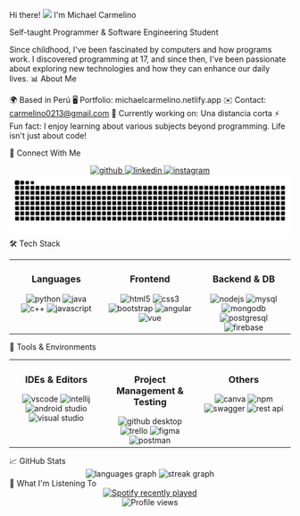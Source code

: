 Hi there! <img src="https://user-images.githubusercontent.com/18350557/176309783-0785949b-9127-417c-8b55-ab5a4333674e.gif" width="30px">
I'm Michael Carmelino

Self-taught Programmer & Software Engineering Student

Since childhood, I've been fascinated by computers and how programs work. I discovered programming at 17, and since then, I've been passionate about exploring new technologies and how they can enhance our daily lives.
📊 About Me

🌍 Based in Perú
🖥️ Portfolio: michaelcarmelino.netlify.app
✉️ Contact: carmelino0213@gmail.com
🚀 Currently working on: Una distancia corta
⚡ Fun fact: I enjoy learning about various subjects beyond programming. Life isn't just about code!

🔗 Connect With Me
<div align="center">
  <a href="https://github.com/stxfxno" target="_blank">
    <img src="https://img.shields.io/badge/GitHub-181717?style=for-the-badge&logo=github&logoColor=white" alt="github" />
  </a>
  <a href="https://www.linkedin.com/in/michael-carmelino-dueñas-a5117a264/" target="_blank">
    <img src="https://img.shields.io/badge/LinkedIn-0A66C2?style=for-the-badge&logo=linkedin&logoColor=white" alt="linkedin" />
  </a>
  <a href="http://www.instagram.com/stef.dev_" target="_blank">
    <img src="https://img.shields.io/badge/Instagram-E4405F?style=for-the-badge&logo=instagram&logoColor=white" alt="instagram" />
  </a>
</div>
<div align="center">
  <img src="https://raw.githubusercontent.com/stxfxno/stxfxno/output/snake.svg" alt="Snake animation" />
</div>
🛠️ Tech Stack
<div align="center">
  <table>
    <tr>
      <td valign="top" width="33%">
        <h3 align="center">Languages</h3>
        <div align="center">
          <img src="https://cdn.jsdelivr.net/gh/devicons/devicon/icons/python/python-original.svg" height="40" alt="python" />
          <img src="https://cdn.jsdelivr.net/gh/devicons/devicon/icons/java/java-original.svg" height="40" alt="java" />
          <img src="https://cdn.jsdelivr.net/gh/devicons/devicon/icons/cplusplus/cplusplus-original.svg" height="40" alt="c++" />
          <img src="https://cdn.jsdelivr.net/gh/devicons/devicon/icons/javascript/javascript-original.svg" height="40" alt="javascript" />
        </div>
      </td>
      <td valign="top" width="33%">
        <h3 align="center">Frontend</h3>
        <div align="center">
          <img src="https://cdn.jsdelivr.net/gh/devicons/devicon/icons/html5/html5-original.svg" height="40" alt="html5" />
          <img src="https://cdn.jsdelivr.net/gh/devicons/devicon/icons/css3/css3-original.svg" height="40" alt="css3" />
          <img src="https://cdn.jsdelivr.net/gh/devicons/devicon/icons/bootstrap/bootstrap-original.svg" height="40" alt="bootstrap" />
          <img src="https://cdn.jsdelivr.net/gh/devicons/devicon/icons/angularjs/angularjs-original.svg" height="40" alt="angular" />
          <img src="https://cdn.jsdelivr.net/gh/devicons/devicon/icons/vuejs/vuejs-original.svg" height="40" alt="vue" />
        </div>
      </td>
      <td valign="top" width="33%">
        <h3 align="center">Backend & DB</h3>
        <div align="center">
          <img src="https://cdn.jsdelivr.net/gh/devicons/devicon/icons/nodejs/nodejs-original.svg" height="40" alt="nodejs" />
          <img src="https://cdn.jsdelivr.net/gh/devicons/devicon/icons/mysql/mysql-original.svg" height="40" alt="mysql" />
          <img src="https://cdn.jsdelivr.net/gh/devicons/devicon/icons/mongodb/mongodb-original.svg" height="40" alt="mongodb" />
          <img src="https://cdn.jsdelivr.net/gh/devicons/devicon/icons/postgresql/postgresql-original.svg" height="40" alt="postgresql" />
          <img src="https://cdn.jsdelivr.net/gh/devicons/devicon/icons/firebase/firebase-plain.svg" height="40" alt="firebase" />
        </div>
      </td>
    </tr>
  </table>
</div>
🔧 Tools & Environments
<div align="center">
  <table>
    <tr>
      <td valign="top" width="33%">
        <h3 align="center">IDEs & Editors</h3>
        <div align="center">
          <img src="https://cdn.jsdelivr.net/gh/devicons/devicon/icons/vscode/vscode-original.svg" height="40" alt="vscode" />
          <img src="https://cdn.jsdelivr.net/gh/devicons/devicon/icons/intellij/intellij-original.svg" height="40" alt="intellij" />
          <img src="https://cdn.jsdelivr.net/gh/devicons/devicon/icons/androidstudio/androidstudio-original.svg" height="40" alt="android studio" />
          <img src="https://cdn.jsdelivr.net/gh/devicons/devicon/icons/visualstudio/visualstudio-plain.svg" height="40" alt="visual studio" />
        </div>
      </td>
      <td valign="top" width="33%">
        <h3 align="center">Project Management & Testing</h3>
        <div align="center">
          <img src="https://cdn.jsdelivr.net/gh/devicons/devicon/icons/github/github-original.svg" height="40" alt="github desktop" />
          <img src="https://cdn.jsdelivr.net/gh/devicons/devicon/icons/trello/trello-plain.svg" height="40" alt="trello" />
          <img src="https://cdn.jsdelivr.net/gh/devicons/devicon/icons/figma/figma-original.svg" height="40" alt="figma" />
          <img src="https://www.vectorlogo.zone/logos/getpostman/getpostman-icon.svg" height="40" alt="postman" />
        </div>
      </td>
      <td valign="top" width="33%">
        <h3 align="center">Others</h3>
        <div align="center">
          <img src="https://cdn.jsdelivr.net/gh/devicons/devicon/icons/canva/canva-original.svg" height="40" alt="canva" />
          <img src="https://cdn.jsdelivr.net/gh/devicons/devicon/icons/npm/npm-original-wordmark.svg" height="40" alt="npm" />
          <img src="https://cdn.jsdelivr.net/gh/devicons/devicon/icons/swagger/swagger-original.svg" height="40" alt="swagger" />
          <img src="https://cdn.jsdelivr.net/gh/devicons/devicon/icons/nodejs/nodejs-original.svg" height="40" alt="rest api" />
        </div>
      </td>
    </tr>
  </table>
</div>
📈 GitHub Stats
<div align="center">
  <img src="https://github-readme-stats.vercel.app/api/top-langs?username=stxfxno&locale=en&hide_title=false&layout=compact&card_width=320&langs_count=6&theme=tokyonight&hide_border=true" height="150" alt="languages graph" />
  <img src="https://streak-stats.demolab.com?user=stxfxno&locale=en&mode=daily&theme=tokyonight&hide_border=true&border_radius=5" height="150" alt="streak graph" />
</div>
🎵 What I'm Listening To
<div align="center">
  <a href="https://open.spotify.com/user/31oegk5udlaevo32lsnzmqcrjga4">
    <img src="https://spotify-recently-played-readme.vercel.app/api?user=31oegk5udlaevo32lsnzmqcrjga4&count=3&unique=false" alt="Spotify recently played" />
  </a>
</div>

<div align="center">
  <img src="https://komarev.com/ghpvc/?username=stxfxno&label=Profile%20views&color=0e75b6&style=flat" alt="Profile views" />
</div>
